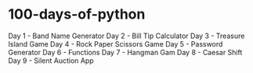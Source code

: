 # 100-days-of-python

Day 1 - Band Name Generator
Day 2 - Bill Tip Calculator
Day 3 - Treasure Island Game
Day 4 - Rock Paper Scissors Game
Day 5 - Password Generator
Day 6 - Functions
Day 7 - Hangman Gam
Day 8 -  Caesar Shift
Day 9 - Silent Auction App
